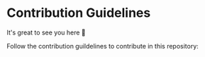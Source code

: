 # Contribution Guidelines
It's great to see you here :partying_face:

Follow the contribution guildelines to contribute in this repository:
